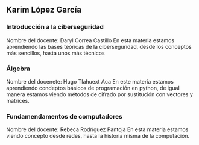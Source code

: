 ## Karim López García

### Introducción a la ciberseguridad 
Nombre del docente: Daryl Correa Castillo 
En esta materia estamos aprendiendo las bases teóricas de la ciberseguridad, desde los conceptos más sencillos, hasta unos más técnicos


### Álgebra 
Nombre del docenete: Hugo Tlahuext Aca
En este materia estamos aprendiendo condeptos básicos de programación en python, de igual manera estamos viendo métodos de cifrado por sustitución con vectores y matrices.

### Fundamendamentos de computadores 
Nombre del docente: Rebeca Rodríguez Pantoja
En esta materia estamos viendo concepto desde redes, hasta la historia misma de la computación. 


